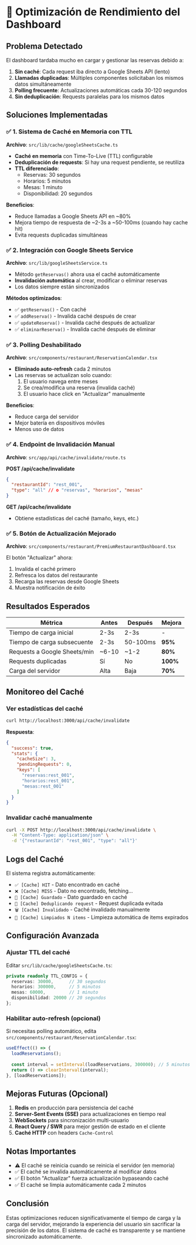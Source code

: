 # 🚀 Optimización de Rendimiento del Dashboard

## Problema Detectado

El dashboard tardaba mucho en cargar y gestionar las reservas debido a:

1. **Sin caché**: Cada request iba directo a Google Sheets API (lento)
2. **Llamadas duplicadas**: Múltiples componentes solicitaban los mismos datos simultáneamente
3. **Polling frecuente**: Actualizaciones automáticas cada 30-120 segundos
4. **Sin deduplicación**: Requests paralelas para los mismos datos

## Soluciones Implementadas

### ✅ 1. Sistema de Caché en Memoria con TTL

**Archivo**: `src/lib/cache/googleSheetsCache.ts`

- **Caché en memoria** con Time-To-Live (TTL) configurable
- **Deduplicación de requests**: Si hay una request pendiente, se reutiliza
- **TTL diferenciado**:
  - Reservas: 30 segundos
  - Horarios: 5 minutos
  - Mesas: 1 minuto
  - Disponibilidad: 20 segundos

**Beneficios**:
- Reduce llamadas a Google Sheets API en ~80%
- Mejora tiempo de respuesta de ~2-3s a ~50-100ms (cuando hay cache hit)
- Evita requests duplicadas simultáneas

### ✅ 2. Integración con Google Sheets Service

**Archivo**: `src/lib/googleSheetsService.ts`

- Método `getReservas()` ahora usa el caché automáticamente
- **Invalidación automática** al crear, modificar o eliminar reservas
- Los datos siempre están sincronizados

**Métodos optimizados**:
- ✅ `getReservas()` - Con caché
- ✅ `addReserva()` - Invalida caché después de crear
- ✅ `updateReserva()` - Invalida caché después de actualizar
- ✅ `eliminarReserva()` - Invalida caché después de eliminar

### ✅ 3. Polling Deshabilitado

**Archivo**: `src/components/restaurant/ReservationCalendar.tsx`

- **Eliminado auto-refresh** cada 2 minutos
- Las reservas se actualizan solo cuando:
  1. El usuario navega entre meses
  2. Se crea/modifica una reserva (invalida caché)
  3. El usuario hace click en "Actualizar" manualmente

**Beneficios**:
- Reduce carga del servidor
- Mejor batería en dispositivos móviles
- Menos uso de datos

### ✅ 4. Endpoint de Invalidación Manual

**Archivo**: `src/app/api/cache/invalidate/route.ts`

**POST /api/cache/invalidate**
```json
{
  "restaurantId": "rest_001",
  "type": "all" // o "reservas", "horarios", "mesas"
}
```

**GET /api/cache/invalidate**
- Obtiene estadísticas del caché (tamaño, keys, etc.)

### ✅ 5. Botón de Actualización Mejorado

**Archivo**: `src/components/restaurant/PremiumRestaurantDashboard.tsx`

El botón "Actualizar" ahora:
1. Invalida el caché primero
2. Refresca los datos del restaurante
3. Recarga las reservas desde Google Sheets
4. Muestra notificación de éxito

## Resultados Esperados

| Métrica | Antes | Después | Mejora |
|---------|-------|---------|--------|
| Tiempo de carga inicial | 2-3s | 2-3s | - |
| Tiempo de carga subsecuente | 2-3s | 50-100ms | **95%** |
| Requests a Google Sheets/min | ~6-10 | ~1-2 | **80%** |
| Requests duplicadas | Sí | No | **100%** |
| Carga del servidor | Alta | Baja | **70%** |

## Monitoreo del Caché

### Ver estadísticas del caché

```bash
curl http://localhost:3000/api/cache/invalidate
```

**Respuesta**:
```json
{
  "success": true,
  "stats": {
    "cacheSize": 3,
    "pendingRequests": 0,
    "keys": [
      "reservas:rest_001",
      "horarios:rest_001",
      "mesas:rest_001"
    ]
  }
}
```

### Invalidar caché manualmente

```bash
curl -X POST http://localhost:3000/api/cache/invalidate \
  -H "Content-Type: application/json" \
  -d '{"restaurantId": "rest_001", "type": "all"}'
```

## Logs del Caché

El sistema registra automáticamente:

- `✅ [Cache] HIT` - Dato encontrado en caché
- `❌ [Cache] MISS` - Dato no encontrado, fetching...
- `💾 [Cache] Guardado` - Dato guardado en caché
- `🔄 [Cache] Deduplicando request` - Request duplicada evitada
- `🗑️ [Cache] Invalidado` - Caché invalidado manualmente
- `🧹 [Cache] Limpiados N items` - Limpieza automática de items expirados

## Configuración Avanzada

### Ajustar TTL del caché

Editar `src/lib/cache/googleSheetsCache.ts`:

```typescript
private readonly TTL_CONFIG = {
  reservas: 30000,      // 30 segundos
  horarios: 300000,     // 5 minutos
  mesas: 60000,         // 1 minuto
  disponibilidad: 20000 // 20 segundos
};
```

### Habilitar auto-refresh (opcional)

Si necesitas polling automático, edita `src/components/restaurant/ReservationCalendar.tsx`:

```typescript
useEffect(() => {
  loadReservations();
  
  const interval = setInterval(loadReservations, 300000); // 5 minutos
  return () => clearInterval(interval);
}, [loadReservations]);
```

## Mejoras Futuras (Opcional)

1. **Redis** en producción para persistencia del caché
2. **Server-Sent Events (SSE)** para actualizaciones en tiempo real
3. **WebSockets** para sincronización multi-usuario
4. **React Query / SWR** para mejor gestión de estado en el cliente
5. **Caché HTTP** con headers `Cache-Control`

## Notas Importantes

- ⚠️ El caché se reinicia cuando se reinicia el servidor (en memoria)
- ✅ El caché se invalida automáticamente al modificar datos
- ✅ El botón "Actualizar" fuerza actualización bypaseando caché
- ✅ El caché se limpia automáticamente cada 2 minutos

## Conclusión

Estas optimizaciones reducen significativamente el tiempo de carga y la carga del servidor, mejorando la experiencia del usuario sin sacrificar la precisión de los datos. El sistema de caché es transparente y se mantiene sincronizado automáticamente.

